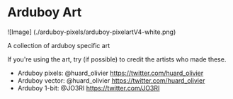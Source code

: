 # Arduboy Art

![Image]
(./arduboy-pixels/arduboy-pixelartV4-white.png)

A collection of arduboy specific art

If you're using the art, try (if possible) to credit the artists who made these.

* Arduboy pixels: @huard_olivier https://twitter.com/huard_olivier
* Arduboy vector: @huard_olivier https://twitter.com/huard_olivier
* Arduboy 1-bit: @JO3RI https://twitter.com/JO3RI
